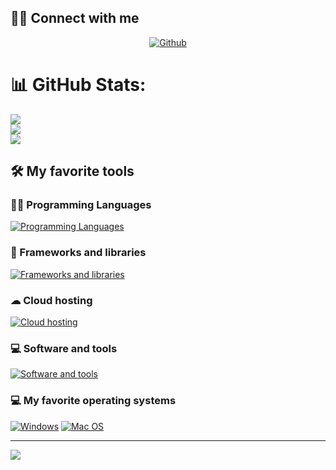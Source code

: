 ## 🙋‍♂️ Connect with me

<p align="center">
    <a href="https://github.com/frontend-tester02">
        <img alt="Github"
             src="https://img.shields.io/badge/GitHub-100000?style=for-the-badge&logo=github&logoColor=white"></a>
</p>

# 📊 GitHub Stats:
![](https://github-readme-stats.vercel.app/api?username=thebkht&theme=algolia&hide_border=false&include_all_commits=true&count_private=true)<br/>
![](https://github-readme-streak-stats.herokuapp.com/?user=thebkht&theme=algolia&hide_border=false)<br/>
![](https://github-readme-stats.vercel.app/api/top-langs/?username=thebkht&theme=algolia&hide_border=false&include_all_commits=true&count_private=true&layout=compact)

## 🛠️ My favorite tools


### 👨‍💻 Programming Languages

[![Programming Languages](https://skillicons.dev/icons?i=js,php,ts)](https://skillicons.dev)

### 🧰 Frameworks and libraries

[![Frameworks and libraries](https://skillicons.dev/icons?i=dotnet,react,vite,nextjs,bootstrap,tailwind,jquery)](https://skillicons.dev)


### ☁ Cloud hosting
[![Cloud hosting](https://skillicons.dev/icons?i=vercel,netlify)](https://skillicons.dev)

### 💻 Software and tools
[![Software and tools](https://skillicons.dev/icons?i=git,vscode)](https://skillicons.dev)

### 💻 My favorite operating systems
<p>
    <a href="#"><img alt="Windows"
                     src="https://img.shields.io/badge/Windows-0078D6?style=for-the-badge&logo=windows&logoColor=white"></a>
    <a href="#"><img alt="Mac OS"
                     src="https://img.shields.io/badge/Mac%20OS-5BAFF2?style=for-the-badge&logo=kali&logoColor=white"></a>
    
</p>

---
[![](https://visitcount.itsvg.in/api?id=thebkht&icon=0&color=12)](https://visitcount.itsvg.in)
